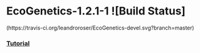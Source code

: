 <h1> EcoGenetics-1.2.1-1 ![Build Status]</h1>(https://travis-ci.org/leandroroser/EcoGenetics-devel.svg?branch=master) 
<br/>



<h3><a href=https://leandroroser.github.io/EcoGenetics-Tutorial/> Tutorial </a></h3>


